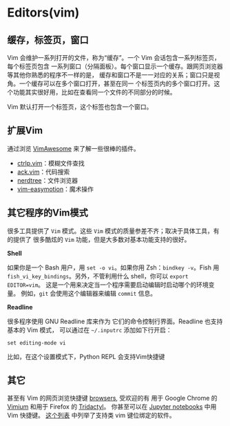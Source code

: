 # Editors(vim)

## 缓存，标签页，窗口

Vim 会维护一系列打开的文件，称为“缓存”。一个 Vim 会话包含一系列标签页，每个标签页包含 一系列窗口（分隔面板）。每个窗口显示一个缓存。跟网页浏览器等其他你熟悉的程序不一样的是， 缓存和窗口不是一一对应的关系；窗口只是视角。一个缓存可以在多个窗口打开，甚至在同一 个标签页内的多个窗口打开。这个功能其实很好用，比如在查看同一个文件的不同部分的时候。

Vim 默认打开一个标签页，这个标签也包含一个窗口。

## 扩展Vim

通过浏览 [VimAwesome](https://vimawesome.com/) 来了解一些很棒的插件。

- [ctrlp.vim](https://github.com/ctrlpvim/ctrlp.vim)：模糊文件查找
- [ack.vim](https://github.com/mileszs/ack.vim)：代码搜索
- [nerdtree](https://github.com/scrooloose/nerdtree)：文件浏览器
- [vim-easymotion](https://github.com/easymotion/vim-easymotion)：魔术操作

## 其它程序的Vim模式

很多工具提供了 `Vim` 模式。这些 `Vim` 模式的质量参差不齐；取决于具体工具，有的提供了 很多酷炫的 `Vim` 功能，但是大多数对基本功能支持的很好。

**Shell**

如果你是一个 Bash 用户，用 `set -o vi`。如果你用 Zsh：`bindkey -v`。Fish 用 `fish_vi_key_bindings`。另外，不管利用什么 shell，你可以 `export EDITOR=vim`。 这是一个用来决定当一个程序需要启动编辑时启动哪个的环境变量。 例如，`git` 会使用这个编辑器来编辑 `commit` 信息。

**Readline**

很多程序使用 GNU Readline 库来作为 它们的命令控制行界面。Readline 也支持基本的 Vim 模式， 可以通过在 `~/.inputrc` 添加如下行开启：
```shell
set editing-mode vi
```
比如，在这个设置模式下，Python REPL 会支持Vim快捷键


## 其它

甚至有 Vim 的网页浏览快捷键 [browsers](http://vim.wikia.com/wiki/Vim_key_bindings_for_web_browsers), 受欢迎的有 用于 Google Chrome 的 [Vimium](https://chrome.google.com/webstore/detail/vimium/dbepggeogbaibhgnhhndojpepiihcmeb?hl=en) 和用于 Firefox 的 [Tridactyl](https://github.com/tridactyl/tridactyl)。 你甚至可以在 [Jupyter notebooks](https://github.com/lambdalisue/jupyter-vim-binding) 中用 Vim 快捷键。 [这个列表](https://reversed.top/2016-08-13/big-list-of-vim-like-software) 中列举了支持类 vim 键位绑定的软件。